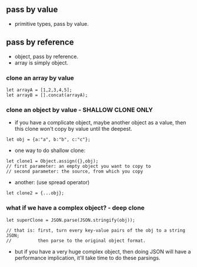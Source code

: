 ## pass by value

- primitive types, pass by value.


## pass by reference

- object, pass by reference.
- array is simply object.

### clone an array by value

```
let arrayA = [1,2,3,4,5];
let arrayB = [].concat(arrayA);
```

### clone an object by value - SHALLOW CLONE ONLY
- if you have a complicate object, maybe another object as a value, then this clone won't copy by value until the deepest.

```
let obj = {a:"a", b:"b", c:"c"};
```
- one way to do shallow clone:
```
let clone1 = Object.assign({},obj);
// first parameter: an empty object you want to copy to
// second parameter: the source, from which you copy
```
- another: (use spread operator)
```
let clone2 = {...obj};
```

### what if we have a complex object? - deep clone

```
let superClone = JSON.parse(JSON.stringify(obj));

// that is: first, turn every key-value pairs of the obj to a string JSON; 
//          then parse to the original object format.
```

- but if you have a very huge complex object, then doing JSON will have a performance implication, it'll take time to do these parsings.
